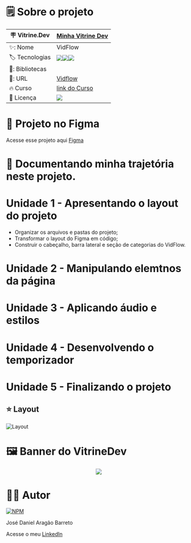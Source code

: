 
# 🗒️ Sobre o projeto

| 🪧 Vitrine.Dev |  [Minha Vitrine Dev](https://cursos.alura.com.br/vitrinedev/danielbarreto)   |
| -------------  | --- |
| ✨: Nome        | VidFlow
| 🏷️ Tecnologias | <img src="https://img.shields.io/badge/HTML5-E34F26?style=for-the-badge&logo=html5&logoColor=white"><img src="https://img.shields.io/badge/CSS3-1572B6?style=for-the-badge&logo=css3&logoColor=white"><img src="https://img.shields.io/badge/JavaScript-F7DF1E?style=for-the-badge&logo=javascript&logoColor=black">
| 🎇: Bibliotecas |  
| 🚀: URL         | [Vidflow]()
| 🔥 Curso   | [link do Curso](https://cursos.alura.com.br/course/javascript-consumindo-tratando-dados-uma-api)
| :page_with_curl: Licença         | [<img src="https://img.shields.io/badge/LICENSE-MIT-green"/>](https://choosealicense.com/licenses/mit/) 


# 🎨 Projeto no Figma
Acesse esse projeto aqui [Figma](https://www.figma.com/design/a0crwitCtGmNIQW0RVIs5H/VidFlow-%7C-Curso-Js---Consumindo-dados-de-uma-API?node-id=0-1)

# 🤯 Documentando minha trajetória neste projeto.

# Unidade 1 - Apresentando o layout do projeto

- Organizar os arquivos e pastas do projeto;
- Transformar o layout do Figma em código;
- Construir o cabeçalho, barra lateral e seção de categorias do VidFlow.

# Unidade 2 - Manipulando elemtnos da página


# Unidade 3 - Aplicando áudio e estilos


# Unidade 4 - Desenvolvendo o temporizador


# Unidade 5 - Finalizando o projeto



## ⭐ Layout
![Layout]()


# 🖼️ Banner do VitrineDev
<div align="center">
<img src="#vitrinedev">
</div>

# 🙋‍♂️ Autor

[![NPM](https://img.shields.io/npm/l/react)](https://github.com/DanielBarret0/codeChella/blob/main/LICENSE.md)

José Daniel Aragão Barreto

Acesse o meu [LinkedIn](https://www.linkedin.com/in/daniel-barreto-1b763216a/)
